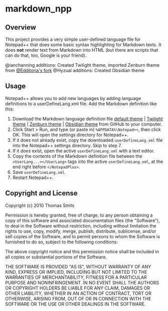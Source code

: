 # markdown_npp

## Overview

This project provides a very simple user-defined language file for Notepad++ that does some basic syntax highlighting for Markdown texts. It does **not** render text from Markdown into HTML (but there are scripts that can do that, too, Google is your friend).

@ianchanning additions: Created Twilight theme, imported Zenburn theme from [@Edditoria's fork](https://github.com/Edditoria/markdown_npp_zenburn)
@Hyzual additions: Created Obsidian theme

## Usage

Notepad++ allows you to add new languages by adding language definitions to a userDefineLang.xml file. Add the Markdown definition like this:

1. Download the Markdown language definition file 
   [default theme](https://raw.github.com/thomsmits/markdown_npp/master/default_theme/userDefineLang.xml)
   | [Twilight theme](https://raw.github.com/thomsmits/markdown_npp/master/twilight_theme/userDefineLang.xml)
   | [Zenburn theme](https://raw.github.com/thomsmits/markdown_npp/master/zenburn_theme/userDefineLang.xml)
   | [Obsidian theme](https://raw.github.com/thomsmits/markdown_npp/master/obsidian_theme/userDefineLang.xml)
   from GitHub to your computer.
2. Click Start > Run, and type (or paste in) `%APPDATA%\Notepad++`, then click OK.
   This will open the settings directory for Notepad++.
3. If it does not already exist, copy the downloaded `userDefineLang.xml` 
   file into the Notepad++ settings directory. Skip to step 7.
4. If it _does_ exist, open the active `userDefineLang.xml` with a text editor.
5. Copy the contents of the Markdown definition file between the 
   `<UserLang...></UserLang>` tags into the active `userDefineLang.xml`, at the end right 
   before `</NotepadPlus>`.
6. Save `userDefineLang.xml`.
7. Restart Notepad++.


## Copyright and License

Copyright (c) 2010 Thomas Smits

Permission is hereby granted, free of charge, to any person obtaining a copy
of this software and associated documentation files (the "Software"), to deal
in the Software without restriction, including without limitation the rights
to use, copy, modify, merge, publish, distribute, sublicense, and/or sell
copies of the Software, and to permit persons to whom the Software is
furnished to do so, subject to the following conditions:

The above copyright notice and this permission notice shall be included in
all copies or substantial portions of the Software.

THE SOFTWARE IS PROVIDED "AS IS", WITHOUT WARRANTY OF ANY KIND, EXPRESS OR
IMPLIED, INCLUDING BUT NOT LIMITED TO THE WARRANTIES OF MERCHANTABILITY,
FITNESS FOR A PARTICULAR PURPOSE AND NONINFRINGEMENT. IN NO EVENT SHALL THE
AUTHORS OR COPYRIGHT HOLDERS BE LIABLE FOR ANY CLAIM, DAMAGES OR OTHER
LIABILITY, WHETHER IN AN ACTION OF CONTRACT, TORT OR OTHERWISE, ARISING FROM,
OUT OF OR IN CONNECTION WITH THE SOFTWARE OR THE USE OR OTHER DEALINGS IN
THE SOFTWARE.
